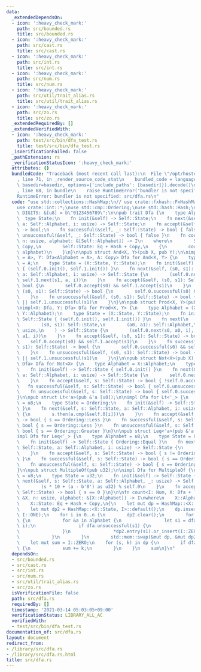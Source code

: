 ```yaml
---
data:
  _extendedDependsOn:
  - icon: ':heavy_check_mark:'
    path: src/bounded.rs
    title: src/bounded.rs
  - icon: ':heavy_check_mark:'
    path: src/cast.rs
    title: src/cast.rs
  - icon: ':heavy_check_mark:'
    path: src/int.rs
    title: src/int.rs
  - icon: ':heavy_check_mark:'
    path: src/num.rs
    title: src/num.rs
  - icon: ':heavy_check_mark:'
    path: src/util/trait_alias.rs
    title: src/util/trait_alias.rs
  - icon: ':heavy_check_mark:'
    path: src/zo.rs
    title: src/zo.rs
  _extendedRequiredBy: []
  _extendedVerifiedWith:
  - icon: ':heavy_check_mark:'
    path: test/src/bin/dfa_test.rs
    title: test/src/bin/dfa_test.rs
  _isVerificationFailed: false
  _pathExtension: rs
  _verificationStatusIcon: ':heavy_check_mark:'
  attributes: {}
  bundledCode: "Traceback (most recent call last):\n  File \"/opt/hostedtoolcache/Python/3.9.2/x64/lib/python3.9/site-packages/onlinejudge_verify/documentation/build.py\"\
    , line 71, in _render_source_code_stat\n    bundled_code = language.bundle(stat.path,\
    \ basedir=basedir, options={'include_paths': [basedir]}).decode()\n  File \"/opt/hostedtoolcache/Python/3.9.2/x64/lib/python3.9/site-packages/onlinejudge_verify/languages/user_defined.py\"\
    , line 68, in bundle\n    raise RuntimeError('bundler is not specified: {}'.format(path.as_posix()))\n\
    RuntimeError: bundler is not specified: src/dfa.rs\n"
  code: "use std::collections::HashMap;\n// use crate::fxhash::FxHashMap as HashMap;\n\
    use crate::int::*;\nuse std::cmp::Ordering;\nuse std::hash::Hash;\n\npub const\
    \ DIGITS: &[u8] = b\"0123456789\";\n\npub trait Dfa {\n    type Alphabet;\n  \
    \  type State;\n    fn init(&self) -> Self::State;\n    fn next(&self, s: Self::State,\
    \ a: Self::Alphabet, i: usize) -> Self::State;\n    fn accept(&self, s: Self::State)\
    \ -> bool;\n    fn successful(&self, _: Self::State) -> bool { false }\n    fn\
    \ unsuccessful(&self, _: Self::State) -> bool { false }\n    fn count<I: Num>(&self,\
    \ n: usize, alphabet: &[Self::Alphabet]) -> I\n    where\n        Self::Alphabet:\
    \ Copy,\n        Self::State: Eq + Hash + Copy,\n    {\n        count(self, n,\
    \ alphabet)\n    }\n}\n\npub struct And<X, Y>(pub X, pub Y);\n\nimpl<X: Dfa<Alphabet\
    \ = A>, Y: Dfa<Alphabet = A>, A: Copy> Dfa for And<X, Y> {\n    type Alphabet\
    \ = A;\n    type State = (X::State, Y::State);\n    fn init(&self) -> Self::State\
    \ { (self.0.init(), self.1.init()) }\n    fn next(&self, (s0, s1): Self::State,\
    \ a: Self::Alphabet, i: usize) -> Self::State {\n        (self.0.next(s0, a, i),\
    \ self.1.next(s1, a, i))\n    }\n    fn accept(&self, (s0, s1): Self::State) ->\
    \ bool {\n        self.0.accept(s0) && self.1.accept(s1)\n    }\n    fn successful(&self,\
    \ (s0, s1): Self::State) -> bool {\n        self.0.successful(s0) && self.1.successful(s1)\n\
    \    }\n    fn unsuccessful(&self, (s0, s1): Self::State) -> bool {\n        self.0.unsuccessful(s0)\
    \ || self.1.unsuccessful(s1)\n    }\n}\n\npub struct Prod<X, Y>(pub X, pub Y);\n\
    \nimpl<X: Dfa, Y: Dfa> Dfa for Prod<X, Y> {\n    type Alphabet = (X::Alphabet,\
    \ Y::Alphabet);\n    type State = (X::State, Y::State);\n    fn init(&self) ->\
    \ Self::State { (self.0.init(), self.1.init()) }\n    fn next(\n        &self,\n\
    \        (s0, s1): Self::State,\n        (a0, a1): Self::Alphabet,\n        i:\
    \ usize,\n    ) -> Self::State {\n        (self.0.next(s0, a0, i), self.1.next(s1,\
    \ a1, i))\n    }\n    fn accept(&self, (s0, s1): Self::State) -> bool {\n    \
    \    self.0.accept(s0) && self.1.accept(s1)\n    }\n    fn successful(&self, (s0,\
    \ s1): Self::State) -> bool {\n        self.0.successful(s0) && self.1.successful(s1)\n\
    \    }\n    fn unsuccessful(&self, (s0, s1): Self::State) -> bool {\n        self.0.unsuccessful(s0)\
    \ || self.1.unsuccessful(s1)\n    }\n}\n\npub struct Not<X>(pub X);\n\nimpl<X:\
    \ Dfa> Dfa for Not<X> {\n    type Alphabet = X::Alphabet;\n    type State = X::State;\n\
    \    fn init(&self) -> Self::State { self.0.init() }\n    fn next(&self, s: Self::State,\
    \ a: Self::Alphabet, i: usize) -> Self::State {\n        self.0.next(s, a, i)\n\
    \    }\n    fn accept(&self, s: Self::State) -> bool { !self.0.accept(s) }\n \
    \   fn successful(&self, s: Self::State) -> bool { self.0.unsuccessful(s) }\n\
    \    fn unsuccessful(&self, s: Self::State) -> bool { self.0.successful(s) }\n\
    }\n\npub struct Lt<'a>(pub &'a [u8]);\n\nimpl Dfa for Lt<'_> {\n    type Alphabet\
    \ = u8;\n    type State = Ordering;\n    fn init(&self) -> Self::State { Ordering::Equal\
    \ }\n    fn next(&self, s: Self::State, a: Self::Alphabet, i: usize) -> Self::State\
    \ {\n        s.then(a.cmp(&self.0[i]))\n    }\n    fn accept(&self, s: Self::State)\
    \ -> bool { s == Ordering::Less }\n    fn successful(&self, s: Self::State) ->\
    \ bool { s == Ordering::Less }\n    fn unsuccessful(&self, s: Self::State) ->\
    \ bool { s == Ordering::Greater }\n}\n\npub struct Leq<'a>(pub &'a [u8]);\n\n\
    impl Dfa for Leq<'_> {\n    type Alphabet = u8;\n    type State = Ordering;\n\
    \    fn init(&self) -> Self::State { Ordering::Equal }\n    fn next(&self, s:\
    \ Self::State, a: Self::Alphabet, i: usize) -> Self::State {\n        s.then(a.cmp(&self.0[i]))\n\
    \    }\n    fn accept(&self, s: Self::State) -> bool { s != Ordering::Greater\
    \ }\n    fn successful(&self, s: Self::State) -> bool { s == Ordering::Less }\n\
    \    fn unsuccessful(&self, s: Self::State) -> bool { s == Ordering::Greater }\n\
    }\n\npub struct MultipleOf(pub u32);\n\nimpl Dfa for MultipleOf {\n    type Alphabet\
    \ = u8;\n    type State = u32;\n    fn init(&self) -> Self::State { 0 }\n    fn\
    \ next(&self, s: Self::State, a: Self::Alphabet, _: usize) -> Self::State {\n\
    \        (s * 10 + (a - b'0') as u32) % self.0\n    }\n    fn accept(&self, s:\
    \ Self::State) -> bool { s == 0 }\n}\n\nfn count<I: Num, X: Dfa + ?Sized>(dfa:\
    \ &X, n: usize, alphabet: &[X::Alphabet]) -> I\nwhere\n    X::Alphabet: Copy,\n\
    \    X::State: Eq + Hash + Copy,\n{\n    let mut dp = HashMap::<X::State, I>::default();\n\
    \    let mut dp2 = HashMap::<X::State, I>::default();\n    dp.insert(dfa.init(),\
    \ I::ONE);\n    for i in 0..n {\n        dp2.clear();\n        for (s, k) in dp.drain()\
    \ {\n            for &a in alphabet {\n                let s1 = dfa.next(s, a,\
    \ i);\n                if dfa.unsuccessful(s1) {\n                    continue;\n\
    \                }\n                *dp2.entry(s1).or_insert(I::ZERO) += k;\n\
    \            }\n        }\n        std::mem::swap(&mut dp, &mut dp2);\n    }\n\
    \    let mut sum = I::ZERO;\n    for (s, k) in dp {\n        if dfa.accept(s)\
    \ {\n            sum += k;\n        }\n    }\n    sum\n}\n"
  dependsOn:
  - src/bounded.rs
  - src/cast.rs
  - src/int.rs
  - src/num.rs
  - src/util/trait_alias.rs
  - src/zo.rs
  isVerificationFile: false
  path: src/dfa.rs
  requiredBy: []
  timestamp: '2021-03-14 05:03:05+09:00'
  verificationStatus: LIBRARY_ALL_AC
  verifiedWith:
  - test/src/bin/dfa_test.rs
documentation_of: src/dfa.rs
layout: document
redirect_from:
- /library/src/dfa.rs
- /library/src/dfa.rs.html
title: src/dfa.rs
---
```


